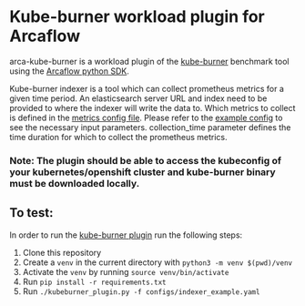 # Kube-burner workload plugin for Arcaflow

arca-kube-burner is a workload plugin of the [kube-burner](https://github.com/cloud-bulldozer/kube-burner) benchmark tool
using the [Arcaflow python SDK](https://github.com/arcalot/arcaflow-plugin-sdk-python).

Kube-burner indexer is a tool which can collect prometheus metrics for a given time period. An elasticsearch server URL and index need to be provided to where the indexer will write the data to.
Which metrics to collect is defined in the [metrics config file](configs/metrics.yaml).
Please refer to the [example config](configs/indexer_example.yml) to see the necessary input parameters. collection_time parameter defines the time duration for which to collect the prometheus metrics. 

### Note: The plugin should be able to access the kubeconfig of your kubernetes/openshift cluster and kube-burner binary must be downloaded locally.

## To test:

In order to run the [kube-burner plugin](kube-burner-plugin.py) run the following steps:

1. Clone this repository
2. Create a `venv` in the current directory with `python3 -m venv $(pwd)/venv`
3. Activate the `venv` by running `source venv/bin/activate`
4. Run `pip install -r requirements.txt`
5. Run `./kubeburner_plugin.py -f configs/indexer_example.yaml`
